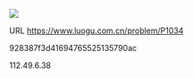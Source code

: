 ![](https://blocksrc.haplat.net/_bot_sbu/sbu-pic.gif)

URL https://www.luogu.com.cn/problem/P1034

928387f3d41694765525135790ac

112.49.6.38

